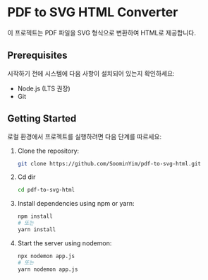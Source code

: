 # PDF to SVG HTML Converter

이 프로젝트는 PDF 파일을 SVG 형식으로 변환하여 HTML로 제공합니다.

## Prerequisites

시작하기 전에 시스템에 다음 사항이 설치되어 있는지 확인하세요:

- Node.js (LTS 권장)
- Git

## Getting Started

로컬 환경에서 프로젝트를 실행하려면 다음 단계를 따르세요:

1. Clone the repository:
   ```bash
   git clone https://github.com/SoominYim/pdf-to-svg-html.git
   ```
2. Cd dir
   ```bash
   cd pdf-to-svg-html
   ```
3. Install dependencies using npm or yarn:
   ```bash
   npm install
   # 또는  
   yarn install
   ```
4. Start the server using nodemon:
   ```bash
   npx nodemon app.js
   # 또는
   yarn nodemon app.js
   ```
